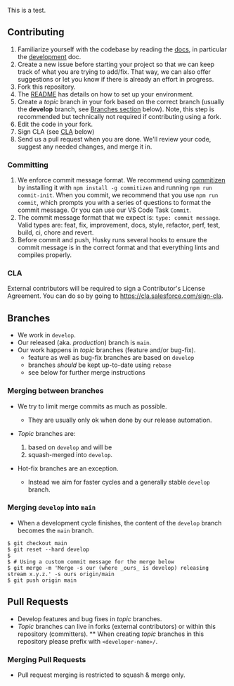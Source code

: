 This is a test.

## Contributing

1. Familiarize yourself with the codebase by reading the [docs](docs), in
   particular the [development](contributing/developing.md) doc.
1. Create a new issue before starting your project so that we can keep track of
   what you are trying to add/fix. That way, we can also offer suggestions or
   let you know if there is already an effort in progress.
1. Fork this repository.
1. The [README](README.md) has details on how to set up your environment.
1. Create a _topic_ branch in your fork based on the correct branch (usually the **develop** branch, see [Branches section](#branches) below). Note, this step is recommended but technically not required if contributing using a fork.
1. Edit the code in your fork.
1. Sign CLA (see [CLA](#cla) below)
1. Send us a pull request when you are done. We'll review your code, suggest any
   needed changes, and merge it in.

### Committing

1. We enforce commit message format. We recommend using [commitizen](https://github.com/commitizen/cz-cli) by installing it with `npm install -g commitizen` and running `npm run commit-init`. When you commit, we recommend that you use `npm run commit`, which prompts you with a series of questions to format the commit message. Or you can use our VS Code Task `Commit`.
1. The commit message format that we expect is: `type: commit message`. Valid types are: feat, fix, improvement, docs, style, refactor, perf, test, build, ci, chore and revert.
1. Before commit and push, Husky runs several hooks to ensure the commit message is in the correct format and that everything lints and compiles properly.

### CLA

External contributors will be required to sign a Contributor's License
Agreement. You can do so by going to https://cla.salesforce.com/sign-cla.

## Branches

- We work in `develop`.
- Our released (aka. _production_) branch is `main`.
- Our work happens in _topic_ branches (feature and/or bug-fix).
  - feature as well as bug-fix branches are based on `develop`
  - branches _should_ be kept up-to-date using `rebase`
  - see below for further merge instructions

### Merging between branches

- We try to limit merge commits as much as possible.

  - They are usually only ok when done by our release automation.

- _Topic_ branches are:

  1. based on `develop` and will be
  1. squash-merged into `develop`.

- Hot-fix branches are an exception.
  - Instead we aim for faster cycles and a generally stable `develop` branch.

### Merging `develop` into `main`

- When a development cycle finishes, the content of the `develop` branch becomes the `main` branch.

```
$ git checkout main
$ git reset --hard develop
$
$ # Using a custom commit message for the merge below
$ git merge -m 'Merge -s our (where _ours_ is develop) releasing stream x.y.z.' -s ours origin/main
$ git push origin main
```

## Pull Requests

- Develop features and bug fixes in _topic_ branches.
- _Topic_ branches can live in forks (external contributors) or within this repository (committers).
  \*\* When creating _topic_ branches in this repository please prefix with `<developer-name>/`.

### Merging Pull Requests

- Pull request merging is restricted to squash & merge only.
